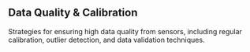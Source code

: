 ## Data Quality & Calibration
Strategies for ensuring high data quality from sensors, including regular calibration, outlier detection, and data validation techniques.
